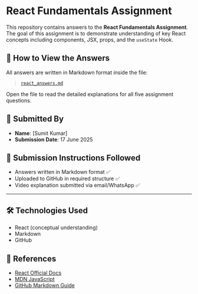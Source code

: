 # React Fundamentals Assignment

This repository contains answers to the **React Fundamentals Assignment**. The goal of this assignment is to demonstrate understanding of key React concepts including components, JSX, props, and the `useState` Hook.

## 📄 How to View the Answers

All answers are written in Markdown format inside the file:

> [`react_answers.md`](./react_answers.md)

Open the file to read the detailed explanations for all five assignment questions.

## 👤 Submitted By

- **Name**: [Sumit Kumar]
- **Submission Date**: 17 June 2025

## 📧 Submission Instructions Followed

- Answers written in Markdown format ✅  
- Uploaded to GitHub in required structure ✅  
- Video explanation submitted via email/WhatsApp ✅  

---

## 🛠️ Technologies Used

- React (conceptual understanding)
- Markdown
- GitHub

## 🔗 References

- [React Official Docs](https://react.dev/)
- [MDN JavaScript](https://developer.mozilla.org/en-US/docs/Web/JavaScript)
- [GitHub Markdown Guide](https://docs.github.com/en/get-started/writing-on-github)

